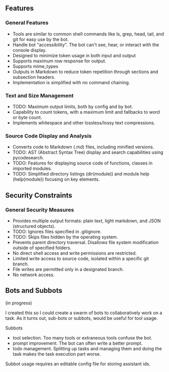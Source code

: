 ## Features

### General Features

- Tools are similar to common shell commands like ls, grep, head, tail, and git for easy use by the bot.
- Handle bot "accessibility". The bot can't see, hear, or interact with the console display.
- Designed to minimize token usage in both input and output
- Supports maximum row response for output.
- Supports mime_types
- Outputs in Markdown to reduce token repetition through sections and subsection headers.
- Implementation is simplified with no command chaining.

### Text and Size Management

- TODO: Maximum output limits, both by config and by bot.
- Capability to count tokens, with a maximum limit and fallbacks to word or byte count.
- Implements whitespace and other lossless/lossy text compressions.

### Source Code Display and Analysis

- Converts code to Markdown (.md) files, including minified versions.
- TODO: AST (Abstract Syntax Tree) display and search capabilities using pycodesearch.
- TODO: Features for displaying source code of functions, classes in imported modules.
- TODO: Simplified directory listings (dir(module)) and module help (help(module)) focusing on key elements.

## Security Constraints

### General Security Measures

- Provides multiple output formats: plain text, light markdown, and JSON (structured objects).
- TODO: Ignores files specified in .gitignore.
- TODO: Skips files hidden by the operating system.
- Prevents parent directory traversal. Disallows file system modification outside of specified folders.
- No direct shell access and write permissions are restricted.
- Limited write access to source code, isolated within a specific git branch.
- File writes are permitted only in a designated branch.
- No network access.

## Bots and Subbots

(in progress)

I created this so I could create a swarm of bots to collaboratively work on a task. As it turns out, sub-bots or
subbots, would be useful for tool usage.

Subbots

- tool selection. Too many tools or extraneous tools confuse the bot.
- prompt improvement. The bot can often write a better prompt.
- todo management. Splitting up tasks and managing them and doing the task makes the task execution part worse.

Subbot usage requires an editable config file for storing assistant ids.
